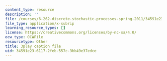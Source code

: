 ```yaml
---
content_type: resource
description: ''
file: /courses/6-262-discrete-stochastic-processes-spring-2011/34591e2361172feb557c3bb49e37edce_K-iHODiS0-8.srt
file_type: application/x-subrip
learning_resource_types: []
license: https://creativecommons.org/licenses/by-nc-sa/4.0/
ocw_type: OCWFile
resourcetype: Other
title: 3play caption file
uid: 34591e23-6117-2feb-557c-3bb49e37edce
---
```

